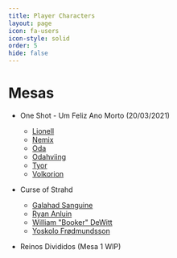 ```yaml
---
title: Player Characters
layout: page
icon: fa-users
icon-style: solid
order: 5
hide: false
---
```


# Mesas

- One Shot - Um Feliz Ano Morto (20/03/2021)
    - <a href="./pcs/one-shot-feliz-ano-morto/lionell.html">Lionell</a>
    - <a href="./pcs/one-shot-feliz-ano-morto/nemix.html">Nemix</a>
    - <a href="./pcs/one-shot-feliz-ano-morto/oda.html">Oda</a>
    - <a href="./pcs/one-shot-feliz-ano-morto/odahviing.html">Odahviing</a>
    - <a href="./pcs/one-shot-feliz-ano-morto/tyor.html">Tyor</a>
    - <a href="./pcs/one-shot-feliz-ano-morto/volkorion.html">Volkorion</a>

- Curse of Strahd 
    - <a href="./pcs/curse-of-strahd/galahad.html">Galahad Sanguine</a>
    - <a href="./pcs/curse-of-strahd/ryan.html">Ryan Anluin</a>
    - <a href="./pcs/curse-of-strahd/william_booker.html">William "Booker" DeWitt</a>
    - <a href="./pcs/curse-of-strahd/yoskolo.html">Yoskolo Frødmundsson</a>
    
- Reinos Divididos (Mesa 1 WIP)










